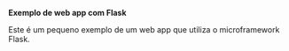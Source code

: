 **Exemplo de web app com Flask**

Este é um pequeno exemplo de um web app que utiliza o microframework Flask.